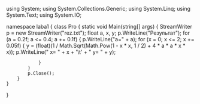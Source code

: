 using System;
using System.Collections.Generic;
using System.Linq;
using System.Text;
using System.IO;

namespace laba1
{
    class Pro
    {
        static void Main(string[] args)
        {
            StreamWriter p = new StreamWriter("rez.txt");
            float a, x, y;
            p.WriteLine("Результат");
            for (a = 0.2f; a <= 0.4; a += 0.1f)
            {
                p.WriteLine("a=" + a);
                for (x = 0; x <= 2; x += 0.05f)
                {
                    y = (float)(1 / Math.Sqrt(Math.Pow(1 - x * x, 1 / 2) + 4 * a * a * x * x));
                    p.WriteLine(" x= " + x + '\t' + " y= " + y);
                   
                }
            }
            p.Close();
        }
    }
}
